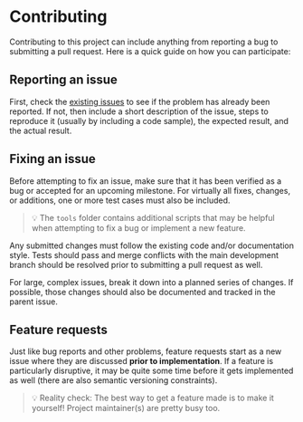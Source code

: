 # Contributing

Contributing to this project can include anything from reporting a bug to
submitting a pull request. Here is a quick guide on how you can participate:

## Reporting an issue

First, check the [existing issues](https://github.com/mattacosta/php-parser/issues)
to see if the problem has already been reported. If not, then include a short
description of the issue, steps to reproduce it (usually by including a code
sample), the expected result, and the actual result.

## Fixing an issue

Before attempting to fix an issue, make sure that it has been verified as a bug
or accepted for an upcoming milestone. For virtually all fixes, changes, or
additions, one or more test cases must also be included.

> :bulb: The `tools` folder contains additional scripts that may be helpful
when attempting to fix a bug or implement a new feature.

Any submitted changes must follow the existing code and/or documentation style.
Tests should pass and merge conflicts with the main development branch should
be resolved prior to submitting a pull request as well.

For large, complex issues, break it down into a planned series of changes. If
possible, those changes should also be documented and tracked in the parent
issue.

## Feature requests

Just like bug reports and other problems, feature requests start as a new
issue where they are discussed **prior to implementation**. If a feature is
particularly disruptive, it may be quite some time before it gets implemented
as well (there are also semantic versioning constraints).

> :bulb: Reality check: The best way to get a feature made is to make it
yourself! Project maintainer(s) are pretty busy too.
